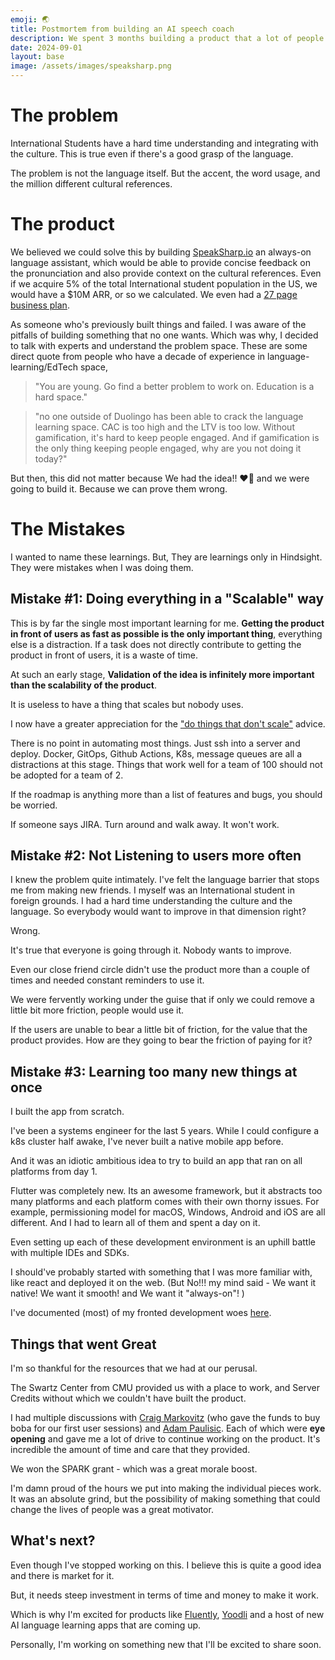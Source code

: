```yaml
---
emoji: 🌏
title: Postmortem from building an AI speech coach 
description: We spent 3 months building a product that a lot of people wanted, but nobody used. These are all my learnings from doing 15 expert discussions and 50 user sessions.
date: 2024-09-01
layout: base
image: /assets/images/speaksharp.png
---
```



# The problem

International Students have a hard time understanding and integrating with the culture.
This is true even if there's a good grasp of the language. 

The problem is not the language itself. But the accent, the word usage, and the million different cultural references.

# The product

We believed we could solve this by building [SpeakSharp.io](https://speaksharp.io) an always-on language assistant, which would be able to provide concise feedback on the pronunciation and also provide context on the cultural references. Even if we acquire 5% of the total International student population in the US, we would have a $10M ARR, or so we calculated. We even had a [27 page business plan](https://docs.google.com/document/d/1VEPdhb_0AGbCJ7LVRn0hYCTi5gdUGs2PXwKDYX9Czj0/edit?usp=sharing).

As someone who's previously built things and failed. I was aware of the pitfalls of building something that no one wants. Which was why, I decided to talk with experts and understand the problem space. These are some direct quote from people who have a decade of experience in language-learning/EdTech space,

> "You are young. Go find a better problem to work on. Education is a hard space." 

> "no one outside of Duolingo has been able to crack the language learning space. CAC is too high and the LTV is too low. Without gamification, it's hard to keep people engaged. And if gamification is the only thing keeping people engaged, why are you not doing it today?" 


But then, this did not matter because We had the idea!! ❤️‍🔥 and we were going to build it. Because we can prove them wrong.

# The Mistakes

I wanted to name these learnings. But, They are learnings only in Hindsight. They were mistakes when I was doing them.

## Mistake #1: Doing everything in a "Scalable" way


This is by far the single most important learning for me. __Getting the product in front of users as fast as possible is the only important thing__, everything else is a distraction.
If a task does not directly contribute to getting the product in front of users, it is a waste of time.


At such an early stage, __Validation of the idea is infinitely more important than the scalability of the product__.

It is useless to have a thing that scales but nobody uses.

I now have a greater appreciation for the ["do things that don't scale"](https://paulgraham.com/ds.html) advice.

There is no point in automating most things. Just ssh into a server and deploy. Docker, GitOps, Github Actions, K8s, message queues are all a distractions at this stage. Things that work well for a team of 100 should not be adopted for a team of 2.

If the roadmap is anything more than a list of features and bugs, you should be worried.

If someone says JIRA. Turn around and walk away. It won't work.

## Mistake #2: Not Listening to users more often

I knew the problem quite intimately. I've felt the language barrier that stops me from making new friends. I myself was an International student in foreign grounds. I had a hard time understanding the culture and the language. So everybody would want to improve in that dimension right?

Wrong.

It's true that everyone is going through it. Nobody wants to improve.

Even our close friend circle didn't use the product more than a couple of times and needed constant reminders to use it.

We were fervently working under the guise that if only we could remove a little bit more friction, people would use it.

If the users are unable to bear a little bit of friction, for the value that the product provides. How are they going to bear the friction of paying for it?


## Mistake #3: Learning too many new things at once

I built the app from scratch.

I've been a systems engineer for the last 5 years. While I could configure a k8s cluster half awake, I've never built a native mobile app before.

And it was an idiotic ambitious idea to try to build an app that ran on all platforms from day 1.

Flutter was completely new. Its an awesome framework, but it abstracts too many platforms and each platform comes with their own thorny issues. For example, permissioning model for macOS, Windows, Android and iOS are all different. And I had to learn all of them and spent a day on it.

Even setting up each of these development environment is an uphill battle with multiple IDEs and SDKs.

I should've probably started with something that I was more familiar with, like react and deployed it on the web. (But No!!! my mind said - We want it native! We want it smooth! and We want it "always-on"! )

I've documented (most) of  my fronted development woes [here](/tech/bugs/frontend).


## Things that went Great

I'm so thankful for the resources that we had at our perusal.

The Swartz Center from CMU provided us with a place to work, and Server Credits without which we couldn't have built the product.

I had multiple discussions with [Craig Markovitz](https://www.linkedin.com/in/markovitzcraig/)  (who gave the funds to buy boba for our first user sessions) and [Adam Paulisic](https://www.linkedin.com/in/paulisick/). Each of which were __eye opening__ and gave me a lot of drive to continue working on the product. It's incredible the amount of time and care that they provided.

We won the SPARK grant - which was a great morale boost.

I'm damn proud of the hours we put into making the individual pieces work. It was an absolute grind, but the possibility of making something that could change the lives of people was a great motivator.


## What's next?

Even though I've stopped working on this. I believe this is quite a good idea and there is market for it.

But, it needs steep investment in terms of time and money to make it work.

Which is why I'm excited for products like [Fluently](https://getfluently.app/), [Yoodli](https://yoodli.ai/) and a host of new AI language learning apps that are coming up.

Personally, I'm working on something new that I'll be excited to share soon.